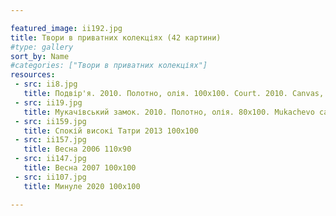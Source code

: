 ```yaml
---

featured_image: ii192.jpg
title: Твори в приватних колекціях (42 картини)
#type: gallery
sort_by: Name
#categories: ["Твори в приватних колекціях"]
resources:
 - src: ii8.jpg
   title: Подвір'я. 2010. Полотно, олія. 100х100. Court. 2010. Canvas, oil.
 - src: ii19.jpg
   title: Мукачівський замок. 2010. Полотно, олія. 80х100. Mukachevo castle. 2010. Canvas, oil.
 - src: ii159.jpg
   title: Спокій високі Татри 2013 100х100
 - src: ii157.jpg
   title: Весна 2006 110х90
 - src: ii147.jpg
   title: Весна 2007 100х100
 - src: ii107.jpg
   title: Минуле 2020 100х100

---
```

